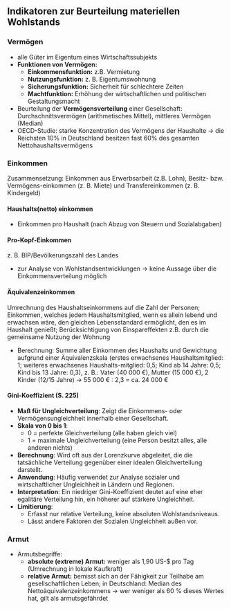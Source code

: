 ## Indikatoren zur Beurteilung materiellen Wohlstands

### Vermögen

- alle Güter im Eigentum eines Wirtschaftssubjekts
- **Funktionen von Vermögen:**
  - **Einkommensfunktion:** z.B. Vermietung
  - **Nutzungsfunktion:** z. B. Eigentumswohnung
  - **Sicherungsfunktion:** Sicherheit für schlechtere Zeiten
  - **Machtfunktion:** Erhöhung der wirtschaftlichen und politischen Gestaltungsmacht
- Beurteilung der **Vermögensverteilung** einer Gesellschaft: Durchschnittsvermögen (arithmetisches Mittel), mittleres Vermögen (Median)
- OECD-Studie: starke Konzentration des Vermögens der Haushalte -> die Reichsten 10% in Deutschland besitzen fast 60% des gesamten Nettohaushaltsvermögens

### Einkommen

Zusammensetzung: Einkommen aus Erwerbsarbeit (z.B. Lohn), Besitz- bzw. Vermögens-einkommen (z. B. Miete) und Transfereinkommen (z. B. Kindergeld)

#### Haushalts(netto) einkommen

- Einkommen pro Haushalt (nach Abzug von Steuern und Sozialabgaben)

#### Pro-Kopf-Einkommen

z. B. BIP/Bevölkerungszahl des Landes

- zur Analyse von Wohlstandsentwicklungen -> keine Aussage über die Einkommensverteilung möglich

#### Äquivalenzeinkommen

Umrechnung des Haushaltseinkommens auf die Zahl der Personen; Einkommen, welches jedem Haushaltsmitglied, wenn es allein lebend und erwachsen wäre, den gleichen Lebensstandard ermöglicht, den es im Haushalt genießt; Berücksichtigung von Einspareffekten z.B. durch die gemeinsame Nutzung der Wohnung

- Berechnung: Summe aller Einkommen des Haushalts und Gewichtung aufgrund einer Äquivalenzskala (erstes erwachsenes Haushaltsmitglied: 1; weiteres erwachsenes Haushalts-mitglied: 0,5; Kind ab 14 Jahre: 0,5; Kind bis 13 Jahre: 0,3), z. B.: Vater (40 000 €), Mutter (15 000 €), 2 Kinder (12/15 Jahre) -> 55 000 € : 2,3 = ca. 24 000 €

#### Gini-Koeffizient (S. 225)

- **Maß für Ungleichverteilung**: Zeigt die Einkommens- oder Vermögensungleichheit innerhalb einer Gesellschaft.
- **Skala von 0 bis 1**:
  - 0 = perfekte Gleichverteilung (alle haben gleich viel)
  - 1 = maximale Ungleichverteilung (eine Person besitzt alles, alle anderen nichts)
- **Berechnung**: Wird oft aus der Lorenzkurve abgeleitet, die die tatsächliche Verteilung gegenüber einer idealen Gleichverteilung darstellt.
- **Anwendung**: Häufig verwendet zur Analyse sozialer und wirtschaftlicher Ungleichheit in Ländern und Regionen.
- **Interpretation**: Ein niedriger Gini-Koeffizient deutet auf eine eher egalitäre Verteilung hin, ein höherer auf stärkere Ungleichheit.
- **Limitierung**:
  - Erfasst nur relative Verteilung, keine absoluten Wohlstandsniveaus.
  - Lässt andere Faktoren der Sozialen Ungleichheit außen vor.

### Armut

- Armutsbegriffe:
  - **absolute (extreme) Armut:** weniger als 1,90 US-$ pro Tag (Umrechnung in lokale Kaufkraft)
  - **relative Armut:** bemisst sich an der Fähigkeit zur Teilhabe am gesellschaftlichen Leben; in Deutschland: Median des Nettoäquivalenzeinkommens -> wer weniger als 60 % dieses Wertes hat, gilt als armutsgefährdet
